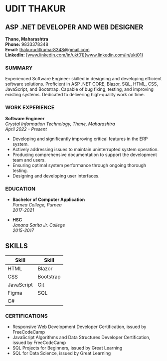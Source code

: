 # UDIT THAKUR
## ASP .NET DEVELOPER AND WEB DESIGNER
**Thane, Maharashtra**<br>
**Phone:** 9833378348<br>
**Email:** thakuruditkumar8348@gmail.com <br>
**LinkedIn:** [www.linkedin.com/in/ukt01](www.linkedin.com/in/ukt01)

### SUMMARY
Experienced Software Engineer skilled in designing and developing efficient software solutions. Proficient in ASP .NET CORE, Blazor, SQL, HTML, CSS, JavaScript, and Bootstrap. Capable of bug fixing, testing, and improving existing systems. Dedicated to delivering high-quality work on time.

### WORK EXPERIENCE
**Software Engineer** <br>
*Crystal Information Technology, Thane, Maharashtra* <br>
*April 2022 - Present* <br>
- Developing and significantly improving critical features in the ERP system.
- Actively addressing issues to maintain uninterrupted system operation.
- Producing comprehensive documentation to support the development team and users.
- Ensuring optimal system performance through ongoing thorough testing.
- Designing and developing user interfaces.

### EDUCATION
- **Bachelor of Computer Application** <br>
  *Purnea College, Purnea* <br>
  *2017-2021*

- **HSC** <br>
  *Janana Sarita Jr. College* <br>
  *2015-2017*

## SKILLS
| Skill       | Skill       |
|-------------|-------------|
| HTML        | Blazor      |
| CSS         | Bootstrap   |
| JavaScript  | Git         |
| Figma       | SQL         |
| C#          |             |


### CERTIFICATIONS
- Responsive Web Development Developer Certification, issued by FreeCodeCamp
- JavaScript Algorithms and Data Structures Developer Certification, issued by FreeCodeCamp
- SQL Projects for Beginners, issued by Great Learning
- SQL for Data Science, issued by Great Learning
